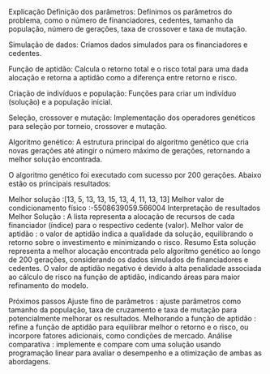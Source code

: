 Explicação
Definição dos parâmetros: Definimos os parâmetros do problema, como o número de financiadores, cedentes, tamanho da população, número de gerações, taxa de crossover e taxa de mutação.

Simulação de dados: Criamos dados simulados para os financiadores e cedentes.

Função de aptidão: Calcula o retorno total e o risco total para uma dada alocação e retorna a aptidão como a diferença entre retorno e risco.

Criação de indivíduos e população: Funções para criar um indivíduo (solução) e a população inicial.

Seleção, crossover e mutação: Implementação dos operadores genéticos para seleção por torneio, crossover e mutação.

Algoritmo genético: A estrutura principal do algoritmo genético que cria novas gerações até atingir o número máximo de gerações, retornando a melhor solução encontrada.

O algoritmo genético foi executado com sucesso por 200 gerações. Abaixo estão os principais resultados:

Melhor solução :[13, 5, 13, 13, 15, 13, 4, 11, 13, 13]
Melhor valor de condicionamento físico :-5508639059.566004
Interpretação de resultados
Melhor Solução : A lista representa a alocação de recursos de cada financiador (índice) para o respectivo cedente (valor).
Melhor valor de aptidão : o valor de aptidão indica a qualidade da solução, equilibrando o retorno sobre o investimento e minimizando o risco.
Resumo
Esta solução representa a melhor alocação encontrada pelo algoritmo genético ao longo de 200 gerações, considerando os dados simulados de financiadores e cedentes. O valor de aptidão negativo é devido à alta penalidade associada ao cálculo de risco na função de aptidão, indicando áreas para maior refinamento do modelo.

Próximos passos
Ajuste fino de parâmetros : ajuste parâmetros como tamanho da população, taxa de cruzamento e taxa de mutação para potencialmente melhorar os resultados.
Melhorando a função de aptidão : refine a função de aptidão para equilibrar melhor o retorno e o risco, ou incorpore fatores adicionais, como condições de mercado.
Análise comparativa : implemente e compare com uma solução usando programação linear para avaliar o desempenho e a otimização de ambas as abordagens.
